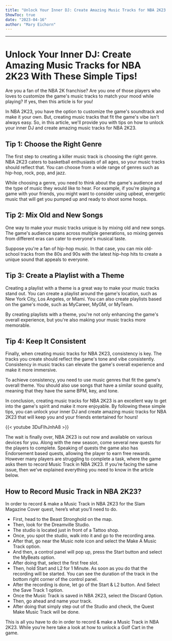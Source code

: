 ```yaml
---
title: "Unlock Your Inner DJ: Create Amazing Music Tracks for NBA 2K23 With These Simple Tips!"
ShowToc: true 
date: "2023-04-16"
author: "Mary Eichorn"
---
```

*****
# Unlock Your Inner DJ: Create Amazing Music Tracks for NBA 2K23 With These Simple Tips!

Are you a fan of the NBA 2K franchise? Are you one of those players who loves to customize the game's music tracks to match your mood while playing? If yes, then this article is for you!

In NBA 2K23, you have the option to customize the game's soundtrack and make it your own. But, creating music tracks that fit the game's vibe isn't always easy. So, in this article, we'll provide you with tips on how to unlock your inner DJ and create amazing music tracks for NBA 2K23.

## Tip 1: Choose the Right Genre

The first step to creating a killer music track is choosing the right genre. NBA 2K23 caters to basketball enthusiasts of all ages, so your music tracks should reflect that. You can choose from a wide range of genres such as hip-hop, rock, pop, and jazz.

While choosing a genre, you need to think about the game's audience and the type of music they would like to hear. For example, if you're playing a game with your friends, you might want to consider using upbeat, energetic music that will get you pumped up and ready to shoot some hoops.

## Tip 2: Mix Old and New Songs

One way to make your music tracks unique is by mixing old and new songs. The game's audience spans across multiple generations, so mixing genres from different eras can cater to everyone's musical taste.

Suppose you're a fan of hip-hop music. In that case, you can mix old-school tracks from the 80s and 90s with the latest hip-hop hits to create a unique sound that appeals to everyone.

## Tip 3: Create a Playlist with a Theme

Creating a playlist with a theme is a great way to make your music tracks stand out. You can create a playlist around the game's location, such as New York City, Los Angeles, or Miami. You can also create playlists based on the game's mode, such as MyCareer, MyGM, or MyTeam.

By creating playlists with a theme, you're not only enhancing the game's overall experience, but you're also making your music tracks more memorable.

## Tip 4: Keep It Consistent

Finally, when creating music tracks for NBA 2K23, consistency is key. The tracks you create should reflect the game's tone and vibe consistently. Consistency in music tracks can elevate the game's overall experience and make it more immersive.

To achieve consistency, you need to use music genres that fit the game's overall theme. You should also use songs that have a similar sound quality, meaning that they have the same BPM, key, and tone.

In conclusion, creating music tracks for NBA 2K23 is an excellent way to get into the game's spirit and make it more enjoyable. By following these simple tips, you can unlock your inner DJ and create amazing music tracks for NBA 2K23 that will keep you and your friends entertained for hours!

{{< youtube 3DuFIhJnhA8 >}} 



The wait is finally over, NBA 2K23 is out now and available on various devices for you. Along with the new season, come several new quests for the players to complete. Speaking of quests the game also has Endorsement based quests, allowing the player to earn free rewards. However many players are struggling to complete a task, where the game asks them to record Music Track in NBA 2K23. If you’re facing the same issue, then we’ve explained everything you need to know in the article below.
 
## How to Record Music Track in NBA 2K23?
 
In order to record & make a Music Track in NBA 2K23 for the Slam Magazine Cover quest, here’s what you’ll need to do.
 
- First, head to the Beast Stronghold on the map.
 - Then, look for the Dreamville Studio.
 - The studio is located just in front of a Tattoo shop.
 - Once, you spot the studio, walk into it and go to the recording area.
 - After that, go near the Music note icon and select the Make A Music Track option.
 - And then, a control panel will pop up, press the Start button and select the MyBeats option.
 - After doing that, select the first free slot.
 - Then, hold Start and L2 for 1 Minute. As soon as you do that the recording will be started. You can see the duration of the track in the bottom right corner of the control panel.
 - After the recording is done, let go of the Start & L2 button. And Select the Save Track 1 option.
 - Once the Music Track is saved in NBA 2K23, select the Discard Option.
 - Then, go ahead and name your track.
 - After doing that simply step out of the Studio and check, the Quest Make Music Track will be done.

 
This is all you have to do in order to record & make a Music Track in NBA 2K23. While you’re here take a look at how to unlock a Golf Cart in the game.




